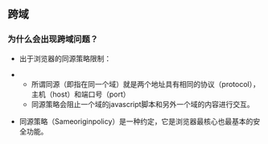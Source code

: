 ## 跨域

### 为什么会出现跨域问题？

- 出于浏览器的同源策略限制：

- - 所谓同源（即指在同一个域）就是两个地址具有相同的协议（protocol），主机（host）和端口号（port）
  - 同源策略会阻止一个域的javascript脚本和另外一个域的内容进行交互。

- 同源策略（Sameoriginpolicy）是一种约定，它是浏览器最核心也最基本的安全功能。

